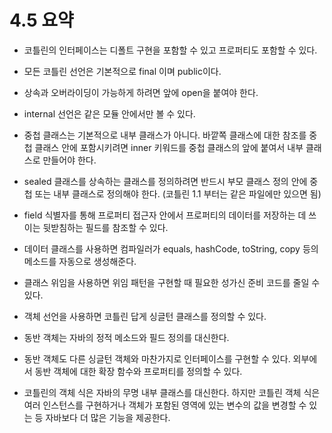 # 4.5 요약

- 코틀린의 인터페이스는 디폴트 구현을 포함할 수 있고 프로퍼티도 포함할 수 있다.

- 모든 코틀린 선언은 기본적으로 final 이며 public이다.

- 상속과 오버라이딩이 가능하게 하려면 앞에 open을 붙여야 한다.

- internal 선언은 같은 모듈 안에서만 볼 수 있다.

- 중첩 클래스는 기본적으로 내부 클래스가 아니다. 바깥쪽 클래스에 대한 참조를 중첩 클래스 안에 포함시키려면 inner 키워드를 중첩 클래스의 앞에 붙여서 내부 클래스로 만들어야 한다.

- sealed 클래스를 상속하는 클래스를 정의하려면 반드시 부모 클래스 정의 안에 중첩 또는 내부 클래스로 정의해야 한다. (코틀린 1.1 부터는 같은 파일에만 있으면 됨)

- field 식별자를 통해 프로퍼티 접근자 안에서 프로퍼티의 데이터를 저장하는 데 쓰이는 뒷받침하는 필드를 참조할 수 있다.

- 데이터 클래스를 사용하면 컴파일러가 equals, hashCode, toString, copy 등의 메소드를 자동으로 생성해준다.

- 클래스 위임을 사용하면 위임 패턴을 구현할 때 필요한 성가신 준비 코드를 줄일 수 있다.

- 객체 선언을 사용하면 코틀린 답게 싱글턴 클래스를 정의할 수 있다.

- 동반 객체는 자바의 정적 메소드와 필드 정의를 대신한다.

- 동반 객체도 다른 싱글턴 객체와 마찬가지로 인터페이스를 구현할 수 있다. 외부에서 동반 객체에 대한 확장 함수와 프로퍼티를 정의할 수 있다.

- 코틀린의 객체 식은 자바의 무명 내부 클래스를 대신한다. 하지만 코틀린 객체 식은 여러 인스턴스를 구현하거나 객체가 포함된 영역에 있는 변수의 값을 변경할 수 있는 등 자바보다 더 많은 기능을 제공한다.